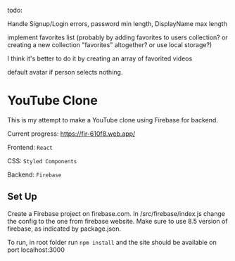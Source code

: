 todo:

Handle Signup/Login errors, password min length, DisplayName max length

implement favorites list (probably by adding favorites to users collection? or creating a new collection "favorites" altogether? or use local storage?)

I think it's better to do it by creating an array of favorited videos

default avatar if person selects nothing.

# YouTube Clone

This is my attempt to make a YouTube clone using Firebase for backend.


Current progress: https://fir-610f8.web.app/


Frontend: `React`

CSS: `Styled Components`

Backend: `Firebase`


## Set Up
Create a Firebase project on firebase.com. In /src/firebase/index.js change the config to the one from firebase website. Make sure to use 8.5 version of firebase, as indicated by package.json.


To run, in root folder run `npm install` and the site should be available on port localhost:3000